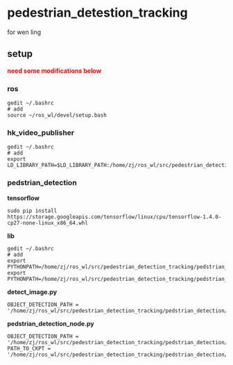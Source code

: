 # pedestrian_detestion_tracking

for wen ling

## setup

<font color='red'>**need some modifications below**</font>

### ros
    gedit ~/.bashrc
    # add
    source ~/ros_wl/devel/setup.bash

### hk_video_publisher
    gedit ~/.bashrc
    # add
    export LD_LIBRARY_PATH=$LD_LIBRARY_PATH:/home/zj/ros_wl/src/pedestrian_detection_tracking/hk_video_publisher/lib:/home/zj/ros_wl/src/pedestrian_detection_tracking/hk_video_publisher/lib/HCNetSDKCom

### pedstrian_detection

**tensorflow**

    sudo pip install https://storage.googleapis.com/tensorflow/linux/cpu/tensorflow-1.4.0-cp27-none-linux_x86_64.whl

**lib**

    gedit ~/.bashrc
    # add
    export PYTHONPATH=/home/zj/ros_wl/src/pedestrian_detection_tracking/pedstrian_detection/lib/object_detection:$PYTHONPATH
    export PYTHONPATH=/home/zj/ros_wl/src/pedestrian_detection_tracking/pedstrian_detection/lib:$PYTHONPATH

**detect_image.py**

    OBJECT_DETECTION_PATH = '/home/zj/ros_wl/src/pedestrian_detection_tracking/pedstrian_detection/lib/object_detection'

**pedstrian_detection_node.py**

    OBJECT_DETECTION_PATH = '/home/zj/ros_wl/src/pedestrian_detection_tracking/pedstrian_detection/lib/object_detection'
    PATH_TO_CKPT = '/home/zj/ros_wl/src/pedestrian_detection_tracking/pedstrian_detection/model/ssd_mobilenet_v1_coco_11_06_2017/frozen_inference_graph.pb'